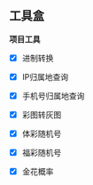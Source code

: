 ## 工具盒

**项目工具**
- [x] 进制转换
- [x] IP归属地查询
- [x] 手机号归属地查询
- [x] 彩图转灰图
- [x] 体彩随机号
- [x] 福彩随机号
- [x] 金花概率






